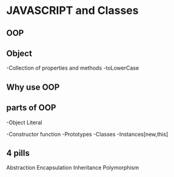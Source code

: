 # JAVASCRIPT and Classes

## OOP

## Object

-Collection of properties and methods
-toLowerCase

## Why use OOP

## parts of OOP

-Object Literal

-Constructor function
-Prototypes
-Classes
-Instances[new,this]

## 4 pills

Abstraction
Encapsulation
Inheritance
Polymorphism
